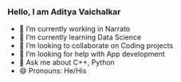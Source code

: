 ### Hello, I am Aditya Vaichalkar 

- 🔭 I’m currently working in Narrato
- 🌱 I’m currently learning Data Science 
- 👯 I’m looking to collaborate on Coding projects 
- 🤔 I’m looking for help with App development 
- 💬 Ask me about C++, Python
- 😄 Pronouns: He/His
